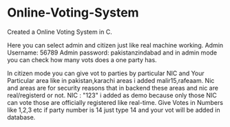 # Online-Voting-System
Created a Online Voting System in C.

Here you can select admin and citizen just like real machine working.
Admin Username: 56789
Admin password: pakistanzindabad
and in admin mode you can check how many vots does a one party has.

In citizen mode you can give vot to parties by particular NIC and Your Particular area like in pakistan,karachi areas i added malir15,rafeaam.
Nic and areas are for security reasons that in backend these areas and nic are real/registerd or not.
NIC : "123" i added as demo because only those NIC can vote those are officially registered like real-time.
Give Votes in Numbers like 1,2,3 etc if party number is 14 just type 14 and your vot will be added in database.
